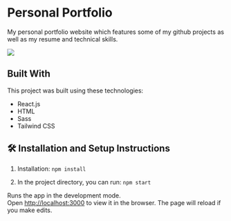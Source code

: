 # Personal Portfolio

My personal portfolio website which features some of my github projects as well as my resume and technical skills.<br/>

<img src="https://github.com/BigguyFM170/React-Portfolio/blob/master/src/assets/images/landing-screenshot.png"><img/>

## Built With

This project was built using these technologies:

- React.js
- HTML
- Sass
- Tailwind CSS

## 🛠 Installation and Setup Instructions

1. Installation: `npm install`

2. In the project directory, you can run: `npm start`

Runs the app in the development mode.\
Open [http://localhost:3000](http://localhost:3000) to view it in the browser.
The page will reload if you make edits.
